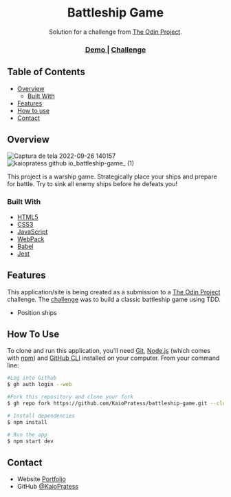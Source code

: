 <h1 align="center">Battleship Game</h1>

<div align="center">
   Solution for a challenge from  <a href="https://www.theodinproject.com" target="_blank">The Odin Project</a>.
</div>

<div align="center">
  <h3>
    <a href="https://kaiopratess.github.io/battleship-game/" target='_blank'>
      Demo
    </a>
    <span> | </span>
    <a href="https://www.theodinproject.com/lessons/node-path-javascript-battleship">
      Challenge
    </a>
  </h3>
</div>

<!-- TABLE OF CONTENTS -->

## Table of Contents

- [Overview](#overview)
  - [Built With](#built-with)
- [Features](#features)
- [How to use](#how-to-use)
- [Contact](#contact)

<!-- OVERVIEW -->

## Overview
![Captura de tela 2022-09-26 140157](https://user-images.githubusercontent.com/91703674/192338145-405d675d-43e1-4f1f-af03-59fd643202e1.png)
![kaiopratess github io_battleship-game_ (1)](https://user-images.githubusercontent.com/91703674/192338190-eeb4e580-d904-4a1c-a89b-6208aec60b3c.png)

This project is a warship game. Strategically place your ships and prepare for battle. Try to sink all enemy ships before he defeats you!

### Built With

- [HTML5](https://developer.mozilla.org/en-US/docs/Glossary/HTML5)
- [CSS3](https://developer.mozilla.org/pt-BR/docs/Web/CSS)
- [JavaScript](https://developer.mozilla.org/pt-BR/docs/Web/JavaScript)
- [WebPack](https://webpack.js.org/)
- [Babel](https://babeljs.io/)
- [Jest](https://jestjs.io/)

## Features

<!-- List the features of your application or follow the template. Don't share the figma file here :) -->

This application/site is being created as a submission to a [The Odin Project](https://www.theodinproject.com) challenge. The [challenge](https://www.theodinproject.com/lessons/node-path-javascript-javascript-final-project) was to build a classic battleship game using TDD.

- Position ships

## How To Use

<!-- Example: -->

To clone and run this application, you'll need [Git](https://git-scm.com), [Node.js](https://nodejs.org/en/download/) (which comes with [npm](http://npmjs.com)) and [GitHub CLI](https://cli.github.com/) installed on your computer. From your command line:

```bash
#Log into Github
$ gh auth login --web

#Fork this repository and clone your fork
$ gh repo fork https://github.com/KaioPratess/battleship-game.git --clone

# Install dependencies
$ npm install

# Run the app
$ npm start dev
```

## Contact

- Website [Portfolio](https://kaiopratess.github.io/portfolio/)
- GitHub [@KaioPratess](https://github.com/KaioPratess)
